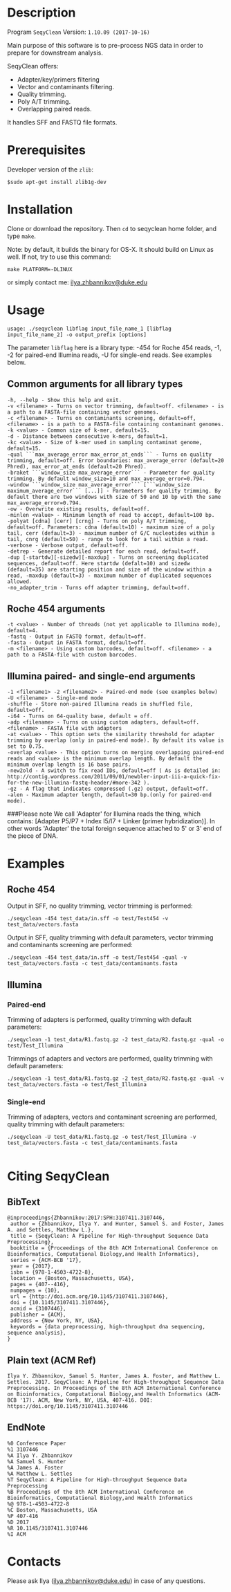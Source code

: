 # Description

Program ```SeqyClean```
Version: ```1.10.09 (2017-10-16)```

Main purpose of this software is to pre-process NGS data in order to prepare for downstream analysis.

SeqyClean offers:

* Adapter/key/primers filtering
* Vector and contaminants filtering.
* Quality trimming.
* Poly A/T trimming.
* Overlapping paired reads.

It handles SFF and FASTQ file formats.

# Prerequisites

Developer version of the ```zlib```:

```
$sudo apt-get install zlib1g-dev
```

# Installation

Clone or download the repository. Then ```cd``` to seqyclean home folder, and type ```make```.


Note: by default, it builds the binary for OS-X. It should build on Linux as well. If not, try to use this command:

```make PLATFORM=-DLINUX```

or simply contact me: ilya.zhbannikov@duke.edu

# Usage
  
```
usage: ./seqyclean libflag input_file_name_1 [libflag input_file_name_2] -o output_prefix [options]
```

The parameter ```libflag``` here is a library type: -454 for Roche 454 reads, -1, -2 for paired-end Illumina reads, -U for single-end reads. See examples below.
            
## Common arguments for all library types

```
-h, --help - Show this help and exit.
-v <filename> - Turns on vector trimming, default=off. <filename> - is a path to a FASTA-file containing vector genomes.
-c <filename> - Turns on contaminants screening, default=off, <filename> - is a path to a FASTA-file containing contaminant genomes.
-k <value> - Common size of k-mer, default=15.
-d - Distance between consecutive k-mers, default=1.
-kc <value> - Size of k-mer used in sampling contaminat genome, default=15.
-qual ```max_average_error max_error_at_ends``` - Turns on quality trimming, default=off. Error boundaries: max_average_error (default=20 Phred), max_error_at_ends (default=20 Phred).
-braket ```window_size max_average_error``` - Parameter for quality trimming. By default window_size=10 and max_average_error=0.794.
-window ```window_size max_average_error``` [```window_size maximum_average_error``` [...]] - Parameters for quality trimming. By default there are two windows with size of 50 and 10 bp with the same max_average_error=0.794.
-ow - Overwrite existing results, default=off.
-minlen <value> - Minimum length of read to accept, default=100 bp.
-polyat [cdna] [cerr] [crng] - Turns on poly A/T trimming, default=off. Parameters: cdna (default=10) - maximum size of a poly tail, cerr (default=3) - maximum number of G/C nucleotides within a tail, cnrg (default=50) - range to look for a tail within a read.
-verbose - Verbose output, default=off.
-detrep - Generate detailed report for each read, default=off.
-dup [-startdw][-sizedw][-maxdup] - Turns on screening duplicated sequences, default=off. Here startdw (defalt=10) and sizedw (default=35) are starting position and size of the window within a read, -maxdup (default=3) - maximum number of duplicated sequences allowed.
-no_adapter_trim - Turns off adapter trimming, default=off.
```

## Roche 454 arguments
```
-t <value> - Number of threads (not yet applicable to Illumina mode), default=4.
-fastq - Output in FASTQ format, default=off.
-fasta - Output in FASTA format, default=off.
-m <filename> - Using custom barcodes, default=off. <filename> - a path to a FASTA-file with custom barcodes.
```
## Illumina paired- and single-end arguments
```
-1 <filename1> -2 <filename2> - Paired-end mode (see examples below)
-U <filename> - Single-end mode
-shuffle - Store non-paired Illumina reads in shuffled file, default=off.
-i64 - Turns on 64-quality base, default = off.
-adp <filename> - Turns on using custom adapters, default=off. <filename> - FASTA file with adapters
-at <value> - This option sets the similarity threshold for adapter trimming by overlap (only in paired-end mode). By default its value is set to 0.75.
-overlap <value> - This option turns on merging overlapping paired-end reads and <value> is the minimum overlap length. By default the minimum overlap length is 16 base pairs.
-new2old - A switch to fix read IDs, default=off ( As is detailed in: http://contig.wordpress.com/2011/09/01/newbler-input-iii-a-quick-fix-for-the-new-illumina-fastq-header/#more-342 ).
-gz - A flag that indicates compressed (.gz) output, default=off.
-alen - Maximum adapter length, default=30 bp.(only for paired-end mode).
```

###Please note
We call 'Adapter' for Illumina reads the thing, which contains: [Adapter P5/P7 + Index I5/I7 + Linker (primer hybridization)]. In other words 'Adapter' the total foreign sequence attached to 5' or 3' end of the piece of DNA.


# Examples
## Roche 454
Output in SFF, no quality trimming, vector trimming is performed:
```
./seqyclean -454 test_data/in.sff -o test/Test454 -v test_data/vectors.fasta
```
Output in SFF, quality trimming with default parameters, vector trimming and contaminants screening are performed:
```
./seqyclean -454 test_data/in.sff -o test/Test454 -qual -v test_data/vectors.fasta -c test_data/contaminants.fasta
```
## Illumina

### Paired-end
Trimming of adapters is performed, quality trimming with default parameters:
```
./seqyclean -1 test_data/R1.fastq.gz -2 test_data/R2.fastq.gz -qual -o test/Test_Illumina
``` 
   
Trimmings of adapters and vectors are performed, quality trimming with default parameters:
```
./seqyclean -1 test_data/R1.fastq.gz -2 test_data/R2.fastq.gz -qual -v test_data/vectors.fasta -o test/Test_Illumina
```    

### Single-end
Trimming of adapters, vectors and contaminant screening are performed, quality trimming with default parameters:
```
./seqyclean -U test_data/R1.fastq.gz -o test/Test_Illumina -v test_data/vectors.fasta -c test_data/contaminants.fasta
                                
```

# Citing SeqyClean

## BibText
```
@inproceedings{Zhbannikov:2017:SPH:3107411.3107446,
 author = {Zhbannikov, Ilya Y. and Hunter, Samuel S. and Foster, James A. and Settles, Matthew L.},
 title = {SeqyClean: A Pipeline for High-throughput Sequence Data Preprocessing},
 booktitle = {Proceedings of the 8th ACM International Conference on Bioinformatics, Computational Biology,and Health Informatics},
 series = {ACM-BCB '17},
 year = {2017},
 isbn = {978-1-4503-4722-8},
 location = {Boston, Massachusetts, USA},
 pages = {407--416},
 numpages = {10},
 url = {http://doi.acm.org/10.1145/3107411.3107446},
 doi = {10.1145/3107411.3107446},
 acmid = {3107446},
 publisher = {ACM},
 address = {New York, NY, USA},
 keywords = {data preprocessing, high-throughput dna sequencing, sequence analysis},
} 
```

## Plain text (ACM Ref)
```
Ilya Y. Zhbannikov, Samuel S. Hunter, James A. Foster, and Matthew L. Settles. 2017. SeqyClean: A Pipeline for High-throughput Sequence Data Preprocessing. In Proceedings of the 8th ACM International Conference on Bioinformatics, Computational Biology,and Health Informatics (ACM-BCB '17). ACM, New York, NY, USA, 407-416. DOI: https://doi.org/10.1145/3107411.3107446
```

## EndNote
```
%0 Conference Paper
%1 3107446
%A Ilya Y. Zhbannikov
%A Samuel S. Hunter
%A James A. Foster
%A Matthew L. Settles 
%T SeqyClean: A Pipeline for High-throughput Sequence Data Preprocessing
%B Proceedings of the 8th ACM International Conference on Bioinformatics, Computational Biology,and Health Informatics
%@ 978-1-4503-4722-8
%C Boston, Massachusetts, USA
%P 407-416
%D 2017
%R 10.1145/3107411.3107446
%I ACM
```

# Contacts

Please ask Ilya (ilya.zhbannikov@duke.edu) in case of any questions.
